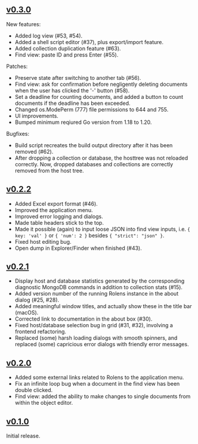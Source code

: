 ## [v0.3.0]

New features:

* Added log view (#53, #54).
* Added a shell script editor (#37), plus export/import feature.
* Added collection duplication feature (#63).
* Find view: paste ID and press Enter (#55).

Patches:

* Preserve state after switching to another tab (#56).
* Find view: ask for confirmation before negligently deleting documents when the user has clicked the '-' button (#58).
* Set a deadline for counting documents, and added a button to count documents if the deadline has been exceeded.
* Changed os.ModePerm (777) file permissions to 644 and 755.
* UI improvements.
* Bumped minimum reqiured Go version from 1.18 to 1.20.

Bugfixes:

* Build script recreates the build output directory after it has been removed (#62).
* After dropping a collection or database, the hosttree was not reloaded correctly. Now, dropped databases and collections are correctly removed from the host tree.

## [v0.2.2]

* Added Excel export format (#46).
* Improved the application menu.
* Improved error logging and dialogs.
* Made table headers stick to the top.
* Made it possible (again) to input loose JSON into find view inputs, i.e. `{ key: 'val' }` or `{ 'num': 2 }` besides `{ "strict": "json" }`.
* Fixed host editing bug.
* Open dump in Explorer/Finder when finished (#43).

## [v0.2.1]

* Display host and database statistics generated by the corresponding diagnostic MongoDB commands in addition to collection stats (#15).
* Added version number of the running Rolens instance in the about dialog (#25, #28).
* Added meaningful window titles, and actually show these in the title bar (macOS).
* Corrected link to documentation in the about box (#30).
* Fixed host/database selection bug in grid (#31, #32), involving a frontend refactoring.
* Replaced (some) harsh loading dialogs with smooth spinners, and replaced (some) capricious error dialogs with friendly error messages.

## [v0.2.0]

* Added some external links related to Rolens to the application menu.
* Fix an infinite loop bug when a document in the find view has been double clicked.
* Find view: added the ability to make changes to single documents from within the object editor.

## [v0.1.0]

Initial release.

[Unreleased]: https://github.com/garraflavatra/rolens/tree/main
[v0.1.0]: https://github.com/garraflavatra/rolens/releases/tag/v0.1.0
[v0.2.0]: https://github.com/garraflavatra/rolens/releases/tag/v0.2.0
[v0.2.1]: https://github.com/garraflavatra/rolens/releases/tag/v0.2.1
[v0.2.2]: https://github.com/garraflavatra/rolens/releases/tag/v0.2.2
[v0.3.0]: https://github.com/garraflavatra/rolens/releases/tag/v0.3.0
